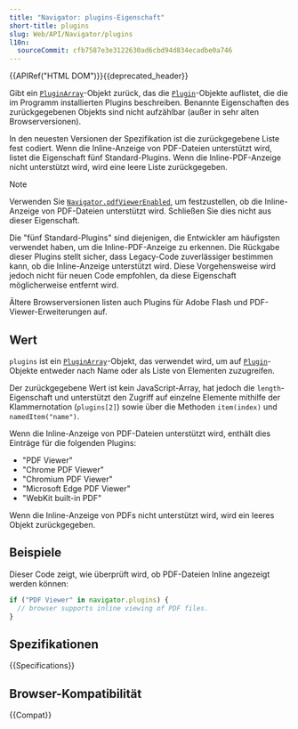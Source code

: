 ```yaml
---
title: "Navigator: plugins-Eigenschaft"
short-title: plugins
slug: Web/API/Navigator/plugins
l10n:
  sourceCommit: cfb7587e3e3122630ad6cbd94d834ecadbe0a746
---
```


{{APIRef("HTML DOM")}}{{deprecated_header}}

Gibt ein [`PluginArray`](/de/docs/Web/API/PluginArray)-Objekt zurück, das die [`Plugin`](/de/docs/Web/API/Plugin)-Objekte auflistet, die die im Programm installierten Plugins beschreiben. Benannte Eigenschaften des zurückgegebenen Objekts sind nicht aufzählbar (außer in sehr alten Browserversionen).

In den neuesten Versionen der Spezifikation ist die zurückgegebene Liste fest codiert. Wenn die Inline-Anzeige von PDF-Dateien unterstützt wird, listet die Eigenschaft fünf Standard-Plugins. Wenn die Inline-PDF-Anzeige nicht unterstützt wird, wird eine leere Liste zurückgegeben.

> [!NOTE]
> Verwenden Sie [`Navigator.pdfViewerEnabled`](/de/docs/Web/API/Navigator/pdfViewerEnabled), um festzustellen, ob die Inline-Anzeige von PDF-Dateien unterstützt wird. Schließen Sie dies nicht aus dieser Eigenschaft.
>
> Die "fünf Standard-Plugins" sind diejenigen, die Entwickler am häufigsten verwendet haben, um die Inline-PDF-Anzeige zu erkennen.
> Die Rückgabe dieser Plugins stellt sicher, dass Legacy-Code zuverlässiger bestimmen kann, ob die Inline-Anzeige unterstützt wird.
> Diese Vorgehensweise wird jedoch nicht für neuen Code empfohlen, da diese Eigenschaft möglicherweise entfernt wird.

Ältere Browserversionen listen auch Plugins für Adobe Flash und PDF-Viewer-Erweiterungen auf.

## Wert

`plugins` ist ein [`PluginArray`](/de/docs/Web/API/PluginArray)-Objekt, das verwendet wird, um auf [`Plugin`](/de/docs/Web/API/Plugin)-Objekte entweder nach Name oder als Liste von Elementen zuzugreifen.

Der zurückgegebene Wert ist kein JavaScript-Array, hat jedoch die `length`-Eigenschaft und unterstützt den Zugriff auf einzelne Elemente mithilfe der Klammernotation (`plugins[2]`) sowie über die Methoden `item(index)` und `namedItem("name")`.

Wenn die Inline-Anzeige von PDF-Dateien unterstützt wird, enthält dies Einträge für die folgenden Plugins:

- "PDF Viewer"
- "Chrome PDF Viewer"
- "Chromium PDF Viewer"
- "Microsoft Edge PDF Viewer"
- "WebKit built-in PDF"

Wenn die Inline-Anzeige von PDFs nicht unterstützt wird, wird ein leeres Objekt zurückgegeben.

## Beispiele

Dieser Code zeigt, wie überprüft wird, ob PDF-Dateien Inline angezeigt werden können:

```js
if ("PDF Viewer" in navigator.plugins) {
  // browser supports inline viewing of PDF files.
}
```

## Spezifikationen

{{Specifications}}

## Browser-Kompatibilität

{{Compat}}
